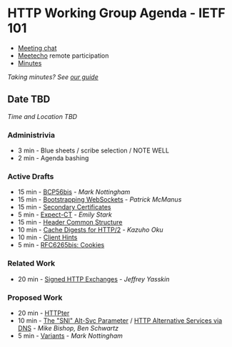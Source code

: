 # HTTP Working Group Agenda - IETF 101

* [Meeting chat](xmpp:httpbis@jabber.ietf.org?join)
* [Meetecho](http://www.meetecho.com/ietf101/httpbis) remote participation
* [Minutes](http://etherpad.tools.ietf.org:9000/p/ietf101httpbis)

*Taking minutes? See [our guide](https://github.com/httpwg/wiki/wiki/TakingMinutes)*


## Date TBD

_Time and Location TBD_

### Administrivia

*  3 min - Blue sheets / scribe selection / NOTE WELL
*  2 min - Agenda bashing

### Active Drafts

* 15 min - [BCP56bis](https://tools.ietf.org/html/draft-nottingham-bcp56bis) - *Mark Nottingham*
* 15 min - [Bootstrapping WebSockets](https://tools.ietf.org/html/draft-ietf-httpbis-h2-websockets) - *Patrick McManus*
* 15 min - [Secondary Certificates](https://tools.ietf.org/html/draft-ietf-httpbis-http2-secondary-certs)
*  5 min - [Expect-CT](https://tools.ietf.org/html/draft-ietf-httpbis-expect-ct) - *Emily Stark*
* 15 min - [Header Common Structure](https://tools.ietf.org/html/draft-ietf-httpbis-header-structure)
* 10 min - [Cache Digests for HTTP/2](https://tools.ietf.org/html/draft-ietf-httpbis-cache-digest) - *Kazuho Oku*
* 10 min - [Client Hints](https://tools.ietf.org/html/draft-ietf-httpbis-client-hints)
*  5 min - [RFC6265bis: Cookies](https://tools.ietf.org/html/draft-ietf-httpbis-rfc6265bis)

### Related Work

* 20 min - [Signed HTTP Exchanges](https://tools.ietf.org/html/draft-yasskin-http-origin-signed-responses) - *Jeffrey Yasskin*

### Proposed Work

* 20 min - [HTTPter]()
* 10 min - [The "SNI" Alt-Svc Parameter](https://datatracker.ietf.org/doc/draft-bishop-httpbis-sni-altsvc/) / 
           [HTTP Alternative Services via DNS](https://datatracker.ietf.org/doc/draft-schwartz-httpbis-dns-alt-svc/) - *Mike Bishop, Ben Schwartz*
* 5 min - [Variants](https://mnot.github.io/I-D/variants/) - *Mark Nottingham*


